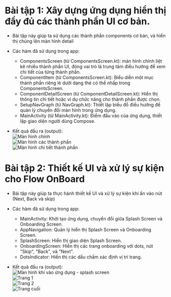 # Bài tập 1: Xây dựng ứng dụng hiển thị đầy đủ các thành phần UI cơ bản.  
- Bài tập này giúp ta sử dụng các thành phần components cơ bản, và hiển thị chúng lên màn hình detail  
  
- Các hàm đã sử dụng trong app:  
  + ComponentsScreen (từ ComponentsScreen.kt): màn hình chính liệt kê nhiều thành phần UI, đóng vai trò là trung tâm điều hướng để xem chi tiết của từng thành phần.
  + ComponentItem (từ ComponentsScreen.kt): Biểu diễn một mục thành phần riêng lẻ dưới dạng thẻ có thể nhấp trong ComponentsScreen. 
  + ComponentDetailScreen (từ ComponentDetailScreen.kt): Hiển thị thông tin chi tiết hoặc ví dụ chức năng cho thành phần được chọn.  
  + SetupNavGraph (từ NavGraph.kt): Thiết lập biểu đồ điều hướng để quản lý chuyển đổi màn hình trong ứng dụng.  
  + MainActivity (từ MainActivity.kt): Điểm đầu vào của ứng dụng, thiết lập giao diện người dùng Compose.

- Kết quả đầu ra (output):  
  ![Màn hình chính](image.png)  
  ![Màn hình các thành phần](image-1.png)  
  ![Màn hình chi tiết thành phần](image-2.png)  

# Bài tập 2: Thiết kế UI và xử lý sự kiện cho Flow OnBoard
- Bài tập này giúp ta thực hành thiết kế UI và xử lý sự kiện khi ấn vào nút (Next, Back và skip)

- Các hàm đã sử dụng trong app:  
  + MainActivity: Khởi tạo ứng dụng, chuyển đổi giữa Splash Screen và Onboarding Screen.  
  + AppNavigation: Quản lý hiển thị Splash Screen và Onboarding Screen.
  + SplashScreen: Hiển thị giao diện Splash Screen.
  + OnboardingScreen: Hiển thị các trang onboarding với dots, nút "Skip", "Back", và "Next".
  + DotsIndicator: Hiển thị các dấu chấm xác định vị trí trang.

- Kết quả đầu ra (output):  
![Màn hình khi vào ứng dụng - splash screen](image-3.png)  
![Trang 1](image-4.png)  
![Trang 2](image-5.png)  
![Trang cuối](image-6.png)

